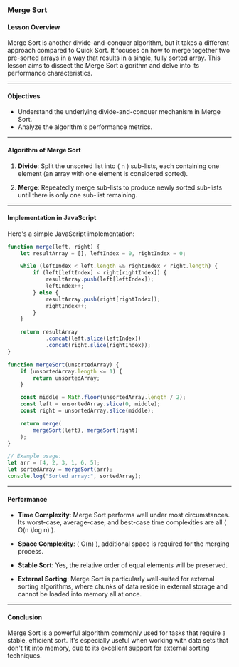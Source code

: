 ### **Merge Sort**

#### Lesson Overview

Merge Sort is another divide-and-conquer algorithm, but it takes a different approach compared to Quick Sort. It focuses on how to merge together two pre-sorted arrays in a way that results in a single, fully sorted array. This lesson aims to dissect the Merge Sort algorithm and delve into its performance characteristics.

---

#### Objectives

- Understand the underlying divide-and-conquer mechanism in Merge Sort.
- Analyze the algorithm's performance metrics.

---

#### Algorithm of Merge Sort

1. **Divide**: Split the unsorted list into \( n \) sub-lists, each containing one element (an array with one element is considered sorted).

2. **Merge**: Repeatedly merge sub-lists to produce newly sorted sub-lists until there is only one sub-list remaining.

---

#### Implementation in JavaScript

Here's a simple JavaScript implementation:

```javascript
function merge(left, right) {
    let resultArray = [], leftIndex = 0, rightIndex = 0;

    while (leftIndex < left.length && rightIndex < right.length) {
        if (left[leftIndex] < right[rightIndex]) {
            resultArray.push(left[leftIndex]);
            leftIndex++;
        } else {
            resultArray.push(right[rightIndex]);
            rightIndex++;
        }
    }

    return resultArray
            .concat(left.slice(leftIndex))
            .concat(right.slice(rightIndex));
}

function mergeSort(unsortedArray) {
    if (unsortedArray.length <= 1) {
        return unsortedArray;
    }

    const middle = Math.floor(unsortedArray.length / 2);
    const left = unsortedArray.slice(0, middle);
    const right = unsortedArray.slice(middle);

    return merge(
        mergeSort(left), mergeSort(right)
    );
}

// Example usage:
let arr = [4, 2, 3, 1, 6, 5];
let sortedArray = mergeSort(arr);
console.log("Sorted array:", sortedArray);
```

---

#### Performance

- **Time Complexity**: Merge Sort performs well under most circumstances. Its worst-case, average-case, and best-case time complexities are all \( O(n \log n) \).

- **Space Complexity**: \( O(n) \), additional space is required for the merging process.

- **Stable Sort**: Yes, the relative order of equal elements will be preserved.

- **External Sorting**: Merge Sort is particularly well-suited for external sorting algorithms, where chunks of data reside in external storage and cannot be loaded into memory all at once.

---

#### Conclusion

Merge Sort is a powerful algorithm commonly used for tasks that require a stable, efficient sort. It's especially useful when working with data sets that don't fit into memory, due to its excellent support for external sorting techniques.